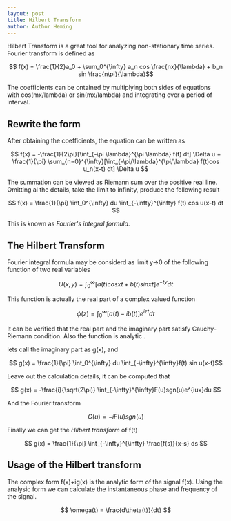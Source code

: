 ```yaml
---
layout: post
title: Hilbert Transform
author: Author Heming
---
```

Hilbert Transform is a great tool for analyzing non-stationary time series. Fourier transform is defined as 

$$ f(x) = \frac{1}{2}a_0 + \sum_0^{\infty} a_n cos \frac{nx}{\lambda} + b_n sin \frac{n\pi}{\lambda}$$

The coefficients can be ontained by multiplying both sides of equations with cos(mx/lambda) or sin(mx/lambda) and integrating over a period of interval.


## Rewrite the form
After obtaining the coefficients, the equation can be written as

$$ f(x) = -\frac{1}{2\pi}[\int_{-\pi \lambda}^{\pi \lambda} f(t) dt] \Delta u + \frac{1}{\pi} \sum_{n=0}^{\infty}[\int_{-\pi/\lambda}^{\pi/\lambda} f(t)cos u_n(x-t) dt] \Delta u $$

The summation can be viewed as Riemann sum over the positive real line. Omitting al the details, take the limit to infinity, produce the following result

$$ f(x) = \frac{1}{\pi} \int_0^{\infty} du \int_{-\infty}^{\infty} f(t) cos u(x-t) dt $$

 This is known as *Fourier's integral formula*.

 ## The Hilbert Transform

 Fourier integral formula may be considerd as limit y->0 of the following function of two real variables

 $$ U(x,y) = \int_{0}^{\infty}[a(t)cos xt + b(t) sin xt] e^{-ty} dt $$

 This function is actually the real part of a complex valued function

 $$  \phi(z) = \int_0^{\infty} [a(t) - ib(t)]e^{izt} dt $$

 It can be verified that the real part and the imaginary part satisfy Cauchy-Riemann condition. Also the function is analytic .

lets call the imaginary part as g(x), and

$$ g(x) = \frac{1}{\pi} \int_0^{\infty} du \int_{-\infty}^{\infty}f(t) sin u(x-t)$$

Leave out the calculation details, it can be computed that

$$ g(x) = -\frac{i}{\sqrt(2\pi)} \int_{-\infty}^{\infty}F(u)sgn(u)e^{iux}du $$ 

And the Fourier transform 

$$ G(u) = -iF(u)sgn(u) $$

Finally we can get the *Hilbert transform* of f(t)

$$ g(x) = \frac{1}{\pi} \int_{-\infty}^{\infty} \frac{f(s)}{x-s} ds $$ 

## Usage of the Hilbert transform

The complex form f(x)+ig(x) is the analytic form of the signal f(x). Using the analysic form we can calculate the instantaneous phase and frequency of the signal.

$$ \omega(t) = \frac{d\theta(t)}{dt} $$

<script type="text/javascript" async
  src="https://cdn.mathjax.org/mathjax/latest/MathJax.js?config=TeX-MML-AM_CHTML">
</script>

